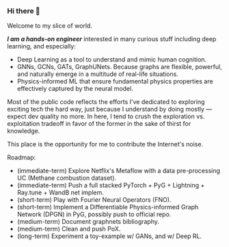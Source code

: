 ### Hi there 👋

Welcome to my slice of world. 

___I am a hands-on engineer___ interested in many curious stuff including deep learning, and especially: 
* Deep Learning as a tool to understand and mimic human cognition.
* GNNs, GCNs, GATs, GraphUNets. Because graphs are flexible, powerful, and naturally emerge in a multitude of real-life situations.
* Physics-informed ML that ensure fundamental physics properties are effectively captured by the neural model.

Most of the public code reflects the efforts I've dedicated to exploring exciting tech the hard way, just because I understand by doing mostly — expect dev quality no more. In here, I tend to crush the exploration vs. exploitation tradeoff in favor of the former in the sake of thirst for knowledge.

This place is the opportunity for me to contribute the Internet's noise.

Roadmap:
* (immediate-term) Explore Netflix's Metaflow with a data pre-processing UC (Methane combustion dataset).
* (immediate-term) Push a full stacked PyTorch + PyG + Lightning + Ray.tune + WandB net implem.
* (short-term) Play with Fourier Neural Operators (FNO).
* (short-term) Implement a Differentiable Physics-informed Graph Network (DPGN) in PyG, possibly push to official repo.
* (medium-term) Document graphnets bibliography.
* (medium-term) Clean and push PoX.
* (long-term) Experiment a toy-example w/ GANs, and w/ Deep RL.

<!--
**alxyok/alxyok** is a ✨ _special_ ✨ repository because its `README.md` (this file) appears on your GitHub profile.

Here are some ideas to get you started:

- 🔭 I’m currently working on ...
- 🌱 I’m currently learning ...
- 👯 I’m looking to collaborate on ...
- 🤔 I’m looking for help with ...
- 💬 Ask me about ...
- 📫 How to reach me: ...
- 😄 Pronouns: ...
- ⚡ Fun fact: ...
-->
